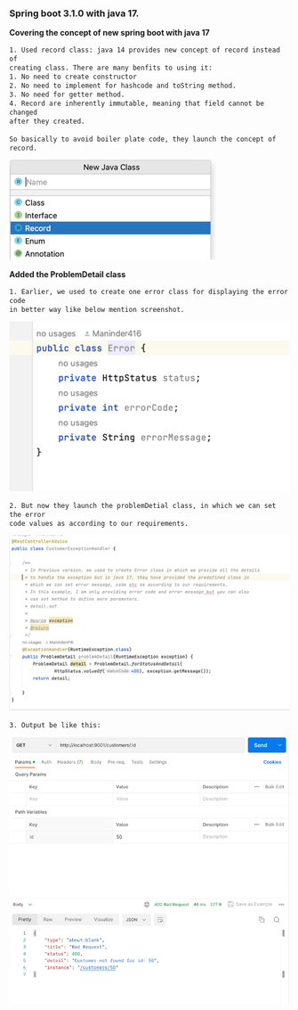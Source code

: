 ### Spring boot 3.1.0 with java 17.

**Covering the concept of new spring boot with java 17**

```shell
1. Used record class: java 14 provides new concept of record instead of
creating class. There are many benfits to using it:
1. No need to create constructor
2. No need to implement for hashcode and toString method.
3. No need for getter method.
4. Record are inherently immutable, meaning that field cannot be changed
after they created.

So basically to avoid boiler plate code, they launch the concept of record.

```
![Alt Text](doc/img_1.png)

**Added the ProblemDetail class**

```shell
1. Earlier, we used to create one error class for displaying the error code
in better way like below mention screenshot.

```
![Alt Text](doc/img.png)
```shell
2. But now they launch the problemDetial class, in which we can set the error
code values as according to our requirements.

```
![Alt Text](doc/img_2.png)

```shell
3. Output be like this:

```
![Alt Text](doc/img_3.png)
